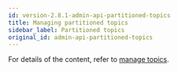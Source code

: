 ```yaml
---
id: version-2.8.1-admin-api-partitioned-topics
title: Managing partitioned topics
sidebar_label: Partitioned topics
original_id: admin-api-partitioned-topics
---
```


For details of the content, refer to [manage topics](admin-api-topics.md).